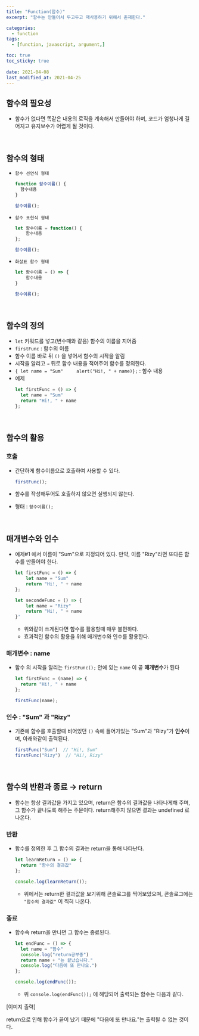 ```yaml
---
title: "Function(함수)"
excerpt: "함수는 만들어서 두고두고 재사용하기 위해서 존재한다."

categories:
  - function
tags:
  - [function, javascript, argument,]

toc: true
toc_sticky: true
 
date: 2021-04-08
last_modified_at: 2021-04-25
---
```



##  함수의 필요성

  - 함수가 없다면 똑같은 내용의 로직을 계속해서 만들어야 하며, 코드가 엄청나게 길어지고 유지보수가 어렵게 될 것이다. 

<br>

## 함수의 형태


  - `함수 선언식 형태`
    
      ```jsx
      function 함수이름() {
        함수내용
      }
      
      함수이름();
      ```
    
  - `함수 표현식 형태`
    
    ```jsx
    let 함수이름 = function() {
    	함수내용
    };
    
    함수이름();
    ```
    
  - `화살표 함수 형태`
    
    ```jsx
    let 함수이름 = () => {
    	함수내용
    }
    
    함수이름();
    ```
<br>

## 함수의 정의
  - `let` 키워드를 넣고(변수때와 같음) 함수의 이름을 지어줌
  - `firstFunc` : 함수의 이름
  - 함수 이름 바로 뒤 `()` 을 넣어서 함수의 시작을 알림
  - 시작을 알리고 `⇒`  뒤로 함수 내용을 적어주어 함수를 정의한다.
  - `{ let name = "Sum"     alert("Hi!, " + name)};` : 함수 내용
  - 예제
    ```jsx
    let firstFunc = () => {
      let name = "Sum"
      return "Hi!, " + name
    };
    ```

<br>

## 함수의 활용

### 호출

  - 간단하게 함수이름으로 호출하여 사용할 수 있다.
    ```jsx
    firstFunc();
    ```

  - 함수를 작성해두어도 호출하지 않으면 실행되지 않는다.
  - 형태 : `함수이름();`
  <br>

## 매개변수와 인수


  - 예제#1 에서 이름이 "Sum"으로 지정되어 있다. 만약, 이름 "Rizy"라면 또다른 함수를 만들어야 한다.
    ```jsx
    let firstFunc = () => {
    	let name = "Sum"
    	return "Hi!, " + name
    };
    
    let secondeFunc = () => {
    	let name = "Rizy"
    	return "Hi!, " + name
    }'
    ```
    - 위와같이 쓰게된다면 함수를 활용할때 매우 불편하다.
    - 효과적인 함수의 활용을 위해 매개변수와 인수를 활용한다.

### 매개변수 : name

  - 함수 의 시작을 알리는 `firstFunc();` 안에 있는 `name` 이 곧 **매개변수**가 된다
    ```jsx
    let firstFunc = (name) => {
      return "Hi!, " + name
    };

    firstFunc(name);
    ```


### 인수 : "Sum" 과 "Rizy"

  - 기존에 함수를 호출할때 비어있던 `()` 속에 들어가있는 "Sum"과 "Rizy"가 **인수**이며, 아래와같이 출력된다.
    ```jsx
    firstFunc("Sum")  // "Hi!, Sum"
    firstFunc("Rizy")  // "Hi!, Rizy"
    ```
  <br>

## 함수의 반환과 종료 → return

  - 함수는 항상 결과값을 가지고 있으며, return은 함수의 결과값을 나타나게해 주며, 그 함수가 끝나도록 해주는 주문이다. return해주지 않으면 결과는 undefined 로 나온다.

### 반환

  - 함수를 정의한 후 그 함수의 결과는 return을 통해 나타난다.
    ```jsx
    let learnReturn = () => {
      return "함수의 결과값"
    };

    console.log(learnReturn());
    ```
    - 위에서는 return한 결과값을 보기위해 콘솔로그를 찍어보았으며, 콘솔로그에는 `"함수의 결과값"` 이 찍혀 나온다.

### 종료

  - 함수속 return을 만나면 그 함수는 종료된다.
    ```jsx
    let endFunc = () => {
      let name = "함수"
      console.log("return공부중")
      return name + "는 끝났습니다."
      console.log("다음에 또 만나요.")
    };

    console.log(endFunc());
    ```
    - 위 `console.log(endFunc());` 에 해당되어 출력되는 함수는 다음과 같다. 

[이미지 출력]
<!-- ![https://s3-us-west-2.amazonaws.com/secure.notion-static.com/69c89b7a-34ed-4b76-b532-dad624cd1dd3/Untitled.png](https://s3-us-west-2.amazonaws.com/secure.notion-static.com/69c89b7a-34ed-4b76-b532-dad624cd1dd3/Untitled.png) -->

return으로 인해 함수가 끝이 났기 때문에 "다음에 또 만나요."는 출력될 수 없는 것이다.
